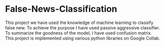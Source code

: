 # False-News-Classification
This project we have used the knowledge of machine learning to classify false new. To achieve the purpose I have used passive aggressive classifier. To summarize the goodness of the model, I have used confusion matrix. This project is implemented using various python libraries on Google Collab.

